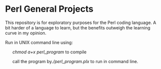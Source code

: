 <h1>Perl General Projects</h1>
<p>This repository is for exploratory purposes for the Perl coding language. A bit harder of a language to learn, but the benefits outweigh the learning curve in my opinion.</p>
<p>Run in UNIX command line using:</p> 
<ol><i>chmod a+x perl_program </i> to compile </ol> 
<ol>call the program by<i>./perl_program.plx</i> to run in command line.</ol>
